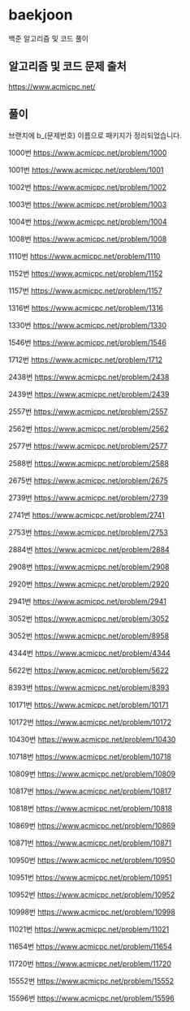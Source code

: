 # baekjoon
백준 알고리즘 및 코드 풀이

## 알고리즘 및 코드 문제 출처 
https://www.acmicpc.net/

## 풀이
브랜치에 b_(문제번호) 이름으로 패키지가 정리되었습니다.

1000번
https://www.acmicpc.net/problem/1000

1001번
https://www.acmicpc.net/problem/1001

1002번
https://www.acmicpc.net/problem/1002

1003번
https://www.acmicpc.net/problem/1003

1004번
https://www.acmicpc.net/problem/1004

1008번
https://www.acmicpc.net/problem/1008

1110번
https://www.acmicpc.net/problem/1110

1152번
https://www.acmicpc.net/problem/1152

1157번
https://www.acmicpc.net/problem/1157

1316번
https://www.acmicpc.net/problem/1316

1330번
https://www.acmicpc.net/problem/1330

1546번
https://www.acmicpc.net/problem/1546

1712번
https://www.acmicpc.net/problem/1712

2438번
https://www.acmicpc.net/problem/2438

2439번
https://www.acmicpc.net/problem/2439

2557번
https://www.acmicpc.net/problem/2557

2562번
https://www.acmicpc.net/problem/2562

2577번
https://www.acmicpc.net/problem/2577

2588번
https://www.acmicpc.net/problem/2588

2675번
https://www.acmicpc.net/problem/2675

2739번
https://www.acmicpc.net/problem/2739

2741번
https://www.acmicpc.net/problem/2741

2753번
https://www.acmicpc.net/problem/2753

2884번
https://www.acmicpc.net/problem/2884

2908번
https://www.acmicpc.net/problem/2908

2920번
https://www.acmicpc.net/problem/2920

2941번
https://www.acmicpc.net/problem/2941

3052번
https://www.acmicpc.net/problem/3052

3052번
https://www.acmicpc.net/problem/8958

4344번
https://www.acmicpc.net/problem/4344

5622번
https://www.acmicpc.net/problem/5622

8393번
https://www.acmicpc.net/problem/8393

10171번
https://www.acmicpc.net/problem/10171

10172번
https://www.acmicpc.net/problem/10172

10430번
https://www.acmicpc.net/problem/10430

10718번
https://www.acmicpc.net/problem/10718

10809번
https://www.acmicpc.net/problem/10809

10817번
https://www.acmicpc.net/problem/10817

10818번
https://www.acmicpc.net/problem/10818

10869번
https://www.acmicpc.net/problem/10869

10871번
https://www.acmicpc.net/problem/10871

10950번
https://www.acmicpc.net/problem/10950

10951번
https://www.acmicpc.net/problem/10951

10952번
https://www.acmicpc.net/problem/10952

10998번
https://www.acmicpc.net/problem/10998

11021번
https://www.acmicpc.net/problem/11021

11654번
https://www.acmicpc.net/problem/11654

11720번
https://www.acmicpc.net/problem/11720

15552번
https://www.acmicpc.net/problem/15552

15596번
https://www.acmicpc.net/problem/15596
